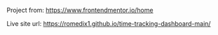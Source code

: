 Project from: https://www.frontendmentor.io/home

Live site url: https://romedix1.github.io/time-tracking-dashboard-main/
